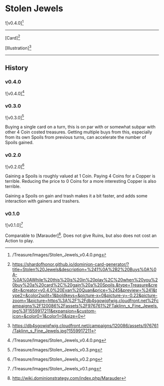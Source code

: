 # Stolen Jewels

![v0.4.0][^v0.4.0]

---

[Card][^Card]

[Illustration][^Illustration]

---

## History

### v0.4.0

![v0.4.0][^v0.4.0]

### v0.3.0

![v0.3.0][^v0.3.0]

Buying a single card on a turn, this is on par with or somewhat subpar with
other 4 Coin costed treasures. Getting multiple buys from this, especially
from its own Spoils from previous turns, can accelerate the number of Spoils
gained.

### v0.2.0

![v0.2.0][^v0.2.0]

Gaining a Spoils is roughly valued at 1 Coin. Paying 4 Coins for a Copper is
terrible. Reducing the price to 0 Coins for a more interesting Copper is also
terrible.

Gaining a Spoils on gain and trash makes it a bit faster, and adds some
interaction with gainers and trashers.

### v0.1.0

![v0.1.0][^v0.1.0]

Comparable to [Marauder][^Marauder]. Does not give Ruins, but also does not
cost an Action to play.

[^v0.1.0]: /Treasure/Images/Stolen_Jewels_v0.1.png
[^Marauder]: http://wiki.dominionstrategy.com/index.php/Marauder
[^v0.2.0]: /Treasure/Images/Stolen_Jewels_v0.2.png
[^v0.3.0]: /Treasure/Images/Stolen_Jewels_v0.3.png
[^v0.4.0]: /Treasure/Images/Stolen_Jewels_v0.4.0.png
[^Card]: https://shardofhonor.github.io/dominion-card-generator/?title=Stolen%20Jewels&description=%241%0A%2B2%20Buys%0A%0A-%0A%0AWhile%20this%20is%20in%20play%2C%20when%20you%20buy%20a%20card%2C%20gain%20a%20Spoils.&type=Treasure&credit=&creator=v0.4.0%20Evan%20Quan&price=%245&preview=%241&type2=&color2split=1&boldkeys=&picture-x=0&picture-y=-0.22&picture-zoom=1&picture=https%3A%2F%2Fdb4sgowjqfwig.cloudfront.net%2Fcampaigns%2F120086%2Fassets%2F976761%2FTaklinn_s_Fine_Jewels.jpg%3F1559917211&expansion=&custom-icon=&color0=1&color1=0&size=0
[^Illustration]: https://db4sgowjqfwig.cloudfront.net/campaigns/120086/assets/976761/Taklinn_s_Fine_Jewels.jpg?1559917211
